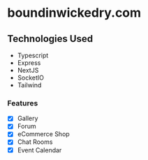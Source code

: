 # boundinwickedry.com
## Technologies Used
* Typescript
* Express
* NextJS
* SocketIO
* Tailwind

### Features
- [x] Gallery
- [x] Forum
- [x] eCommerce Shop
- [x] Chat Rooms
- [x] Event Calendar
